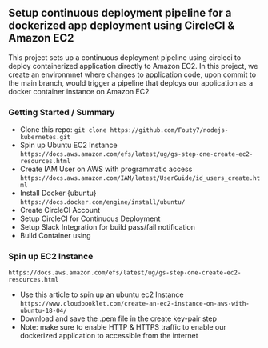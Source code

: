## Setup continuous deployment pipeline for a dockerized app deployment using CircleCI & Amazon EC2

This project sets up a continuous deployment pipeline using circleci to deploy containerized application directly to Amazon EC2.
In this project, we create an environmnet where changes to application code, upon commit to the main branch, would trigger a pipeline that deploys our application as a docker container instance on Amazon EC2 

### Getting Started / Summary

* Clone this repo: `git clone https://github.com/Fouty7/nodejs-kubernetes.git`
* Spin up Ubuntu EC2 Instance `https://docs.aws.amazon.com/efs/latest/ug/gs-step-one-create-ec2-resources.html`
* Create IAM User on AWS with programmatic access `https://docs.aws.amazon.com/IAM/latest/UserGuide/id_users_create.html`
* Install Docker {ubuntu} `https://docs.docker.com/engine/install/ubuntu/`
* Create CircleCI Account
* Setup CircleCI for Continuous Deployment
* Setup Slack Integration for build pass/fail notification
* Build Container using 


### Spin up EC2 Instance 
`https://docs.aws.amazon.com/efs/latest/ug/gs-step-one-create-ec2-resources.html`

* Use this article to spin up an ubuntu ec2 Instance `https://www.cloudbooklet.com/create-an-ec2-instance-on-aws-with-ubuntu-18-04/`
* Download and save the .pem file in the create key-pair step
* Note: make sure to enable HTTP & HTTPS traffic to enable our dockerized application to accessible from the internet